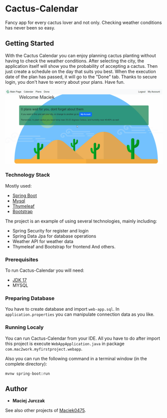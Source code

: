 # Cactus-Calendar
Fancy app for every cactus lover and not only. Checking weather conditions has never been so easy.

## Getting Started

With the Cactus Calendar you can enjoy planning cactus planting without having to check the weather conditions. After selecting the city, the application itself will show you the probability of accepting a cactus. Then just create a schedule on the day that suits you best. When the execution date of the plan has passed, it will go to the "Done" tab. Thanks to secure login, you don't have to worry about your plans. Have fun.

![Animation](https://github.com/Maciek0475/Private-things/blob/main/Animation.gif)

### Technology Stack
Mostly used:
* [Spring Boot](https://spring.io/)
* [Mysql](https://www.mysql.com/)
* [Thymeleaf](https://www.thymeleaf.org/)
* [Bootstrap](https://getbootstrap.com/)

The project is an example of using several technologies, mainly including:
* Spring Security for register and login
* Spring Data Jpa for database operations
* Weather API for weather data
* Thymeleaf and Bootstrap for frontend
And others.

### Prerequisites

To run Cactus-Calendar you will need:

* [JDK 17](https://www.oracle.com/java/technologies/javase/jdk17-archive-downloads.html)
* MYSQL

### Preparing Database

You have to create database and import `web-app.sql`. In `application.properties`
you can manipulate connection data as you like.

### Running Localy

You can run Cactus-Calendar from your IDE. All you have to do after import this project is execute `WebAppApplication.java` in package `com.mac2work.myfirstproject.webapp`.

Also you can run the following command in a terminal window (in the complete directory):

```
mvnw spring-boot:run
```

## Author

* **Maciej Jurczak** 

See also other projects of [Maciek0475](https://github.com/Maciek0475).


